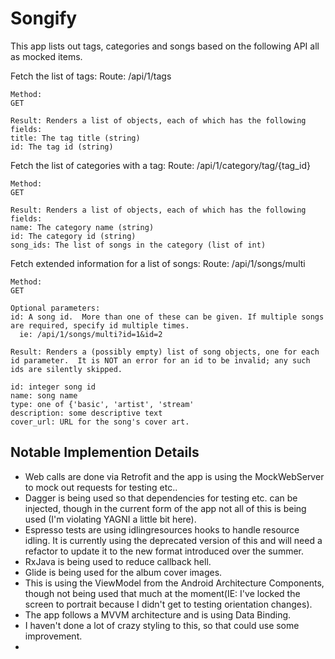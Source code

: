 # Songify

This app lists out tags, categories and songs based on the following API all as mocked items.

Fetch the list of tags:
    Route:
    /api/1/tags

    Method:
    GET

    Result: Renders a list of objects, each of which has the following fields:
    title: The tag title (string)
    id: The tag id (string)


Fetch the list of categories with a tag:
    Route:
    /api/1/category/tag/{tag_id}

    Method:
    GET

    Result: Renders a list of objects, each of which has the following fields:
    name: The category name (string)
    id: The category id (string)
    song_ids: The list of songs in the category (list of int)

Fetch extended information for a list of songs:
    Route:
    /api/1/songs/multi

    Method:
    GET

    Optional parameters:
    id: A song id.  More than one of these can be given. If multiple songs are required, specify id multiple times.
      ie: /api/1/songs/multi?id=1&id=2

    Result: Renders a (possibly empty) list of song objects, one for each id parameter.  It is NOT an error for an id to be invalid; any such ids are silently skipped.

    id: integer song id
    name: song name
    type: one of {'basic', 'artist', 'stream'
    description: some descriptive text
    cover_url: URL for the song's cover art.

## Notable Implemention Details

* Web calls are done via Retrofit and the app is using the MockWebServer to mock out requests for testing etc..
* Dagger is being used so that dependencies for testing etc. can be injected, though in the current form of the app not all of this is being used (I'm violating YAGNI a little bit here).
* Espresso tests are using idlingresources hooks to handle resource idling.  It is currently using the deprecated version of this and will need a refactor to update it to the new format introduced over the summer.
* RxJava is being used to reduce callback hell.
* Glide is being used for the album cover images.
* This is using the ViewModel from the Android Architecture Components, though not being used that much at the moment(IE: I've locked the screen to portrait because I didn't get to testing orientation changes).
* The app follows a MVVM architecture and is using Data Binding.
* I haven't done a lot of crazy styling to this, so that could use some improvement.
* 
